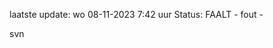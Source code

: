 laatste update: 
wo 08-11-2023  7:42   uur 
Status: FAALT - fout - 
<div class="service R">svn</div>